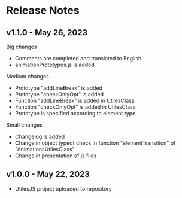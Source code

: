 # Release Notes

## v1.1.0 - May 26, 2023

Big changes
- Comments are completed and translated to English
- animationPrototypes.js is added

Medium changes
- Prototype "addLineBreak" is added
- Prototype "checkOnlyOpt" is added
- Function "addLineBreak" is added in UtilesClass
- Function "checkOnlyOpt" is added in UtilesClass
- Prototype is specified according to element type

Small changes
- Changelog is added
- Change in object typeof check in function "elementTransition" of "AnimationsUtilesClass"
- Change in presentation of js files

## v1.0.0 - May 22, 2023

- UtilesJS project uploaded to repository

